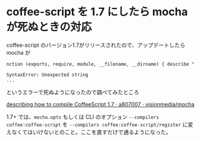 # coffee-script を 1.7 にしたら mocha が死ぬときの対応
coffee-script のバージョン1.7がリリースされたので、アップデートしたら mocha が

```
nction (exports, require, module, __filename, __dirname) { describe "

SyntaxError: Unexpected string
...
```

というエラーで死ぬようになったので調べてみたところ

[describing how to compile CoffeeScript 1.7 · a807007 · visionmedia/mocha](https://github.com/visionmedia/mocha/commit/a807007661e098484a682db9f6bbe3177a0f416b)

1.7+ では、`mocha.opts` もしくは CLI のオプション `--compilers coffee:coffee-script` を `--compilers coffee:coffee-script/register` に変えなくてはいけないとのこと。ここを直すだけで通るようになった。
